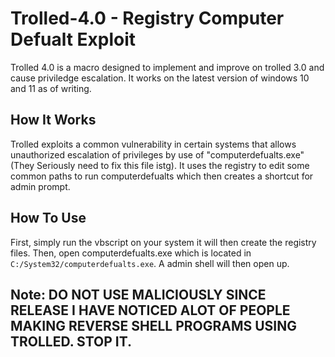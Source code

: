 # Trolled-4.0 - Registry Computer Defualt Exploit
Trolled 4.0 is a macro designed to implement and improve on trolled 3.0 and cause priviledge escalation. It works on the latest version of windows 10 and 11 as of writing.

## How It Works

Trolled exploits a common vulnerability in certain systems that allows unauthorized escalation of privileges by use of "computerdefualts.exe" (They Seriously need to fix this file istg). It uses the registry to edit some common paths to run computerdefualts which then creates a shortcut for admin prompt.

## How To Use
First, simply run the vbscript on your system it will then create the registry files. Then, open computerdefualts.exe which is located in ``C:/System32/computerdefualts.exe``. A admin shell will then open up.

## Note: DO NOT USE MALICIOUSLY SINCE RELEASE I HAVE NOTICED ALOT OF PEOPLE MAKING REVERSE SHELL PROGRAMS USING TROLLED. STOP IT.
